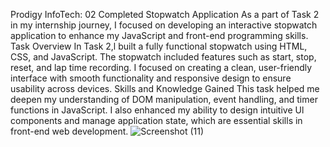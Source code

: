 
Prodigy InfoTech: 02 Completed
Stopwatch Application
As a part of Task 2 in my internship journey, I focused on developing
an interactive stopwatch application to enhance my JavaScript and
front-end programming skills.
Task Overview
In Task 2,l built a fully functional stopwatch using HTML, CSS, and
JavaScript. The stopwatch included features such as start, stop,
reset, and lap time recording. I focused on creating a clean,
user-friendly interface with smooth functionality and responsive
design to ensure usability across devices.
Skills and Knowledge Gained
This task helped me deepen my understanding of DOM
manipulation, event handling, and timer functions in JavaScript. I
also enhanced my ability to design intuitive Ul components and
manage application state, which are essential skills in front-end web
development.
![Screenshot (11)](https://github.com/user-attachments/assets/6c404519-2ede-42db-bc5c-6383b530354e)
